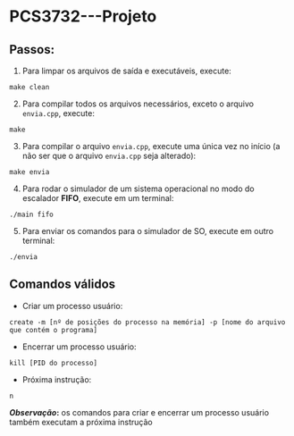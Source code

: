 # PCS3732---Projeto

## Passos:

1. Para limpar os arquivos de saída e executáveis, execute:

```
make clean
```

2. Para compilar todos os arquivos necessários, exceto o arquivo `envia.cpp`, execute:

```
make
```

3. Para compilar o arquivo `envia.cpp`, execute uma única vez no início (a não ser que o arquivo `envia.cpp` seja alterado):

```
make envia
```

4. Para rodar o simulador de um sistema operacional no modo do escalador **FIFO**, execute em um terminal:

```
./main fifo
```

5. Para enviar os comandos para o simulador de SO, execute em outro terminal:

```
./envia
```

## Comandos válidos

- Criar um processo usuário:

```
create -m [nº de posições do processo na memória] -p [nome do arquivo que contém o programa]
```

- Encerrar um processo usuário:

```
kill [PID do processo]
```

- Próxima instrução:

```
n
```

**_Observação_:** os comandos para criar e encerrar um processo usuário também executam a próxima instrução
